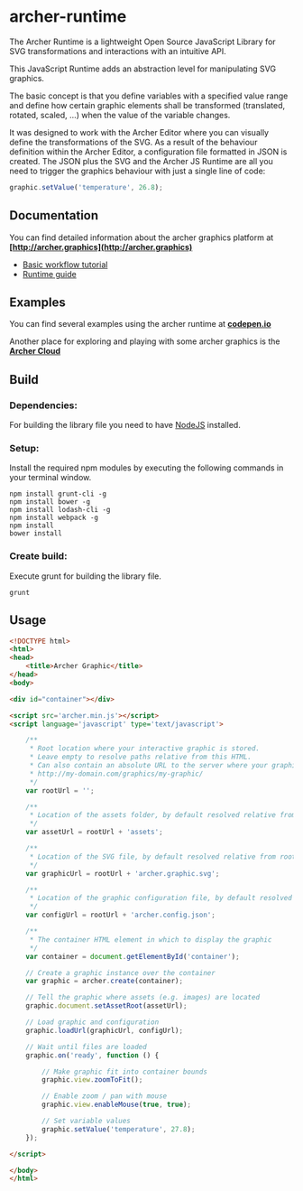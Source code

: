 # archer-runtime

The Archer Runtime is a lightweight Open Source JavaScript Library for SVG transformations and interactions with an intuitive API.

This JavaScript Runtime adds an abstraction level for manipulating SVG graphics.

The basic concept is that you define variables with a specified value range and define how certain graphic elements shall be transformed (translated, rotated, scaled, …) when the value of the variable changes.

It was designed to work with the Archer Editor where you can visually define the transformations of the SVG. As a result of the behaviour definition within the Archer Editor, a configuration file formatted in JSON is created. The JSON plus the SVG and the Archer JS Runtime are all you need to trigger the graphics behaviour with just a single line of code:

```jsx
graphic.setValue('temperature', 26.8);
```


## Documentation
You can find detailed information about the archer graphics platform at **[http://archer.graphics](http://archer.graphics)**

* [Basic workflow tutorial](https://wiki.archer.graphics/display/ARCHER/Basic+Workflow+Tutorial)
* [Runtime guide](https://wiki.archer.graphics/display/ARCHER/Runtime+Guide)
 
## Examples
You can find several examples using the archer runtime at
**[codepen.io](https://codepen.io/archer-graphics/)**

Another place for exploring and playing with some archer graphics is the
**[Archer Cloud](https://cloud.archer.graphics/host)**


## Build
### Dependencies:
For building the library file you need to have [NodeJS](http://nodejs.org/download/) installed.


### Setup:
Install the required npm modules by executing the following commands in your terminal window.
```shell 
npm install grunt-cli -g
npm install bower -g
npm install lodash-cli -g
npm install webpack -g
npm install
bower install
```
### Create build:
Execute grunt for building the library file.
```shell 
grunt
```
## Usage

```html
<!DOCTYPE html>
<html>
<head>
    <title>Archer Graphic</title>
</head>
<body>

<div id="container"></div>

<script src='archer.min.js'></script>
<script language='javascript' type='text/javascript'>

    /**
     * Root location where your interactive graphic is stored.
     * Leave empty to resolve paths relative from this HTML.
     * Can also contain an absolute URL to the server where your graphic is stored, for example:
     * http://my-domain.com/graphics/my-graphic/
     */
    var rootUrl = '';

    /**
     * Location of the assets folder, by default resolved relative from root URL
     */
    var assetUrl = rootUrl + 'assets';

    /**
     * Location of the SVG file, by default resolved relative from root URL
     */
    var graphicUrl = rootUrl + 'archer.graphic.svg';

    /**
     * Location of the graphic configuration file, by default resolved relative from root URL
     */
    var configUrl = rootUrl + 'archer.config.json';

    /**
     * The container HTML element in which to display the graphic
     */
    var container = document.getElementById('container');

    // Create a graphic instance over the container
    var graphic = archer.create(container);

    // Tell the graphic where assets (e.g. images) are located
    graphic.document.setAssetRoot(assetUrl);

    // Load graphic and configuration
    graphic.loadUrl(graphicUrl, configUrl);

    // Wait until files are loaded
    graphic.on('ready', function () {

        // Make graphic fit into container bounds
        graphic.view.zoomToFit();

        // Enable zoom / pan with mouse
        graphic.view.enableMouse(true, true);

        // Set variable values
        graphic.setValue('temperature', 27.8);
    });

</script>

</body>
</html>
```
